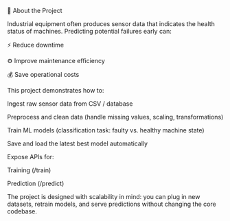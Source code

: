 📖 About the Project

Industrial equipment often produces sensor data that indicates the health status of machines. Predicting potential failures early can:

⚡ Reduce downtime

⚙️ Improve maintenance efficiency

💰 Save operational costs

This project demonstrates how to:

Ingest raw sensor data from CSV / database

Preprocess and clean data (handle missing values, scaling, transformations)

Train ML models (classification task: faulty vs. healthy machine state)

Save and load the latest best model automatically

Expose APIs for:

Training (/train)

Prediction (/predict)

The project is designed with scalability in mind: you can plug in new datasets, retrain models, and serve predictions without changing the core codebase.
